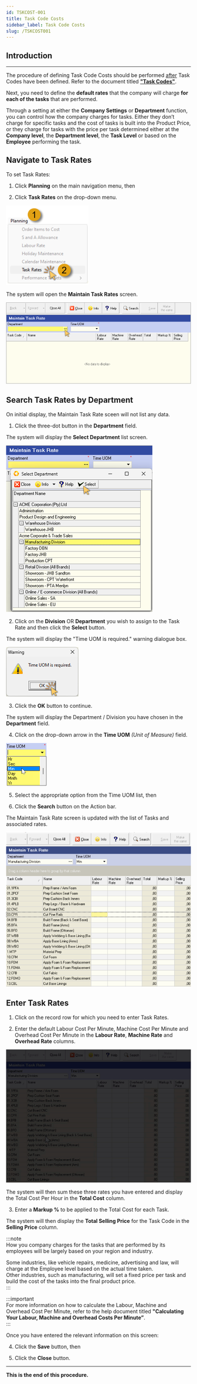 ```yaml
---
id: TSKCOST-001
title: Task Code Costs
sidebar_label: Task Code Costs
slug: /TSKCOST001
---
```


## Introduction  
___

The procedure of defining Task Code Costs should be performed <u>after</u> Task Codes have been defined.  Refer to the document titled **["Task Codes"](https://sense-i.co/docs/TSKCDE001)**.  

Next, you need to define the **default rates** that the company will charge **for each of the tasks** that are performed.  

Through a setting at either the **Company Settings** or **Department** function, you can control how the company charges for tasks.  Either they don’t charge for specific tasks and the cost of tasks is built into the Product Price, or they charge for tasks with the price per task determined either at the **Company level**, the **Department level**, the **Task Level** or based on the **Employee** performing the task.  

## Navigate to Task Rates  

To set Task Rates:  

1.  Click **Planning** on the main navigation menu, then  

2.  Click **Task Rates** on the drop-down menu.

![](../static/img/docs/TSKCOST-001/image01.png)  

The system will open the **Maintain Task Rates** screen.  

![](../static/img/docs/TSKCOST-001/image03.png)  

## Search Task Rates by Department  

On initial display, the Maintain Task Rate sceen will not list any data.  

1.  Click the three-dot button in the **Department** field.  

The system will display the **Select Department** list screen.  

![](../static/img/docs/TSKCOST-001/image04.png)  

2.  Click on the **Division** OR **Department** you wish to assign to the Task Rate and then click the **Select** button.  

The system will display the "Time UOM is required." warning dialogue box.  

![](../static/img/docs/TSKCOST-001/image05.png)  

3.  Click the **OK** button to continue.  

The system will display the Department / Division you have chosen in the **Department** field.  

4.  Click on the drop-down arrow in the **Time UOM** _(Unit of Measure)_ field.  

![](../static/img/docs/TSKCOST-001/image06.png)  

5.  Select the appropriate option from the Time UOM list, then  

6.  Click the **Search** button on the Action bar.  

The Maintain Task Rate screen is updated with the list of Tasks and associated rates.  

![](../static/img/docs/TSKCOST-001/image02.png)  

## Enter Task Rates  

1.  Click on the record row for which you need to enter Task Rates.  

2.  Enter the default Labour Cost Per Minute, Machine Cost Per Minute and Overhead Cost Per Minute in the **Labour Rate**, **Machine Rate** and **Overhead Rate** columns.  

![](../static/img/docs/TSKCOST-001/enter-rates.gif)  

The system will then sum these three rates you have entered and display the Total Cost Per Hour in the **Total Cost** column.  

3.  Enter a **Markup %** to be applied to the Total Cost for each Task.  

The system will then display the **Total Selling Price** for the Task Code in the **Selling Price** column.  

:::note  
How you company charges for the tasks that are performed by its employees will be largely based on your region and industry.  

Some industries, like vehicle repairs, medicine, advertising and law, will charge at the Employee level based on the actual time taken.  
Other industries, such as manufacturing, will set a fixed price per task and build the cost of the tasks into the final product price.  
:::  

:::important  
For more information on how to calculate the Labour, Machine and Overhead Cost Per Minute, refer to the help document titled **"Calculating Your Labour, Machine and Overhead Costs Per Minute”**.  
:::  

Once you have entered the relevant information on this screen:  

4.  Click the **Save** button, then  

5.  Click the **Close** button.
___
**This is the end of this procedure.**
